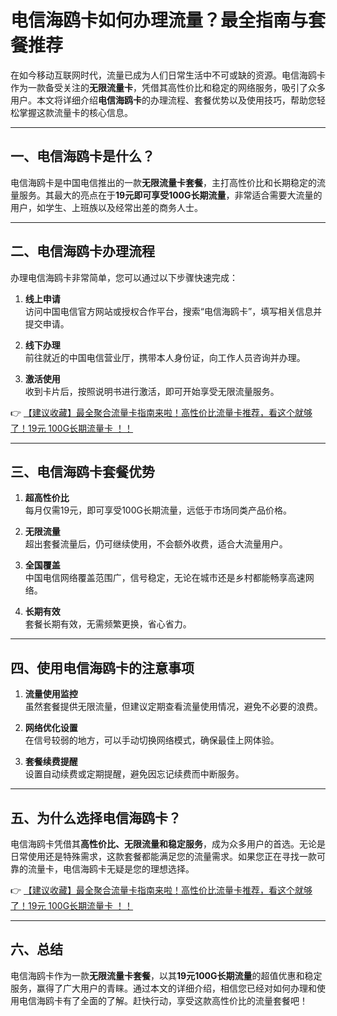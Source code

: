 # 电信海鸥卡如何办理流量？最全指南与套餐推荐

在如今移动互联网时代，流量已成为人们日常生活中不可或缺的资源。电信海鸥卡作为一款备受关注的**无限流量卡**，凭借其高性价比和稳定的网络服务，吸引了众多用户。本文将详细介绍**电信海鸥卡**的办理流程、套餐优势以及使用技巧，帮助您轻松掌握这款流量卡的核心信息。

---

## 一、电信海鸥卡是什么？

电信海鸥卡是中国电信推出的一款**无限流量卡套餐**，主打高性价比和长期稳定的流量服务。其最大的亮点在于**19元即可享受100G长期流量**，非常适合需要大流量的用户，如学生、上班族以及经常出差的商务人士。

---

## 二、电信海鸥卡办理流程

办理电信海鸥卡非常简单，您可以通过以下步骤快速完成：

1. **线上申请**  
   访问中国电信官方网站或授权合作平台，搜索“电信海鸥卡”，填写相关信息并提交申请。

2. **线下办理**  
   前往就近的中国电信营业厅，携带本人身份证，向工作人员咨询并办理。

3. **激活使用**  
   收到卡片后，按照说明书进行激活，即可开始享受无限流量服务。

👉 [【建议收藏】最全聚合流量卡指南来啦！高性价比流量卡推荐，看这个就够了！19元 100G长期流量卡 ！！](https://bit.ly/Liuliangka)

---

## 三、电信海鸥卡套餐优势

1. **超高性价比**  
   每月仅需19元，即可享受100G长期流量，远低于市场同类产品价格。

2. **无限流量**  
   超出套餐流量后，仍可继续使用，不会额外收费，适合大流量用户。

3. **全国覆盖**  
   中国电信网络覆盖范围广，信号稳定，无论在城市还是乡村都能畅享高速网络。

4. **长期有效**  
   套餐长期有效，无需频繁更换，省心省力。

---

## 四、使用电信海鸥卡的注意事项

1. **流量使用监控**  
   虽然套餐提供无限流量，但建议定期查看流量使用情况，避免不必要的浪费。

2. **网络优化设置**  
   在信号较弱的地方，可以手动切换网络模式，确保最佳上网体验。

3. **套餐续费提醒**  
   设置自动续费或定期提醒，避免因忘记续费而中断服务。

---

## 五、为什么选择电信海鸥卡？

电信海鸥卡凭借其**高性价比、无限流量和稳定服务**，成为众多用户的首选。无论是日常使用还是特殊需求，这款套餐都能满足您的流量需求。如果您正在寻找一款可靠的流量卡，电信海鸥卡无疑是您的理想选择。

👉 [【建议收藏】最全聚合流量卡指南来啦！高性价比流量卡推荐，看这个就够了！19元 100G长期流量卡 ！！](https://bit.ly/Liuliangka)

---

## 六、总结

电信海鸥卡作为一款**无限流量卡套餐**，以其**19元100G长期流量**的超值优惠和稳定服务，赢得了广大用户的青睐。通过本文的详细介绍，相信您已经对如何办理和使用电信海鸥卡有了全面的了解。赶快行动，享受这款高性价比的流量套餐吧！